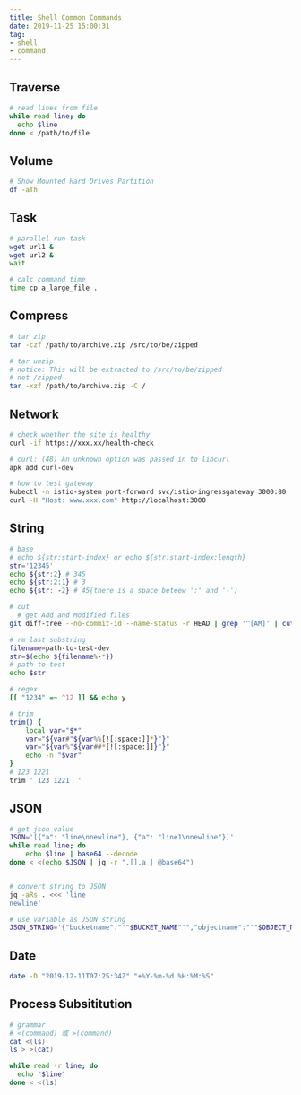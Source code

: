```yaml
---
title: Shell Common Commands
date: 2019-11-25 15:00:31
tag:
- shell
- command
---
```


## Traverse
```bash
# read lines from file
while read line; do
  echo $line
done < /path/to/file
```

## Volume

```bash
# Show Mounted Hard Drives Partition
df -aTh
```

## Task

```bash
# parallel run task
wget url1 &
wget url2 &
wait
```

```bash
# calc command time
time cp a_large_file .
```

## Compress

```bash
# tar zip
tar -czf /path/to/archive.zip /src/to/be/zipped

# tar unzip
# notice: This will be extracted to /src/to/be/zipped
# not /zipped
tar -xzf /path/to/archive.zip -C /
```

## Network

```bash
# check whether the site is healthy
curl -if https://xxx.xx/health-check

# curl: (48) An unknown option was passed in to libcurl
apk add curl-dev

# how to test gateway
kubectl -n istio-system port-forward svc/istio-ingressgateway 3000:80
curl -H "Host: www.xxx.com" http://localhost:3000
```

## String

```bash
# base
# echo ${str:start-index} or echo ${str:start-index:length}
str='12345'
echo ${str:2} # 345
echo ${str:2:1} # 3
echo ${str: -2} # 45(there is a space beteew ':' and '-')

# cut
  # get Add and Modified files
git diff-tree --no-commit-id --name-status -r HEAD | grep '^[AM]' | cut -f 2

# rm last substring
filename=path-to-test-dev
str=$(echo ${filename%-*})
# path-to-test
echo $str

# regex
[[ "1234" =~ ^12 ]] && echo y

# trim
trim() {
    local var="$*"
    var="${var#"${var%%[![:space:]]*}"}"
    var="${var%"${var##*[![:space:]]}"}"
    echo -n "$var"
}
# 123 1221
trim ' 123 1221  '
```

## JSON

```bash
# get json value
JSON='[{"a": "line\nnewline"}, {"a": "line1\nnewline"}]'
while read line; do
	echo $line | base64 --decode
done < <(echo $JSON | jq -r ".[].a | @base64")


# convert string to JSON
jq -aRs . <<< 'line
newline'

# use variable as JSON string
JSON_STRING='{"bucketname":"'"$BUCKET_NAME"'","objectname":"'"$OBJECT_NAME"'","targetlocation":"'"$TARGET_LOCATION"'"}'
```

## Date

```bash
date -D "2019-12-11T07:25:34Z" "+%Y-%m-%d %H:%M:%S"
```

## Process Subsititution

```bash
# grammar
# <(command) 或 >(command)
cat <(ls)
ls > >(cat)

while read -r line; do
  echo "$line"
done < <(ls)
```
<!--stackedit_data:
eyJoaXN0b3J5IjpbLTE5Nzg2MDQ5ODcsNTcwODQxOTk0LC0yND
Y4MDYwODAsLTIxNTczNjE0NSw4NjY4NTg1NTAsMTcyMTgwMTk2
MiwtMTE2OTk2MTM5MCwtMTA0NjkxMzMzOSwtODMxNjA0MjcxLD
E5NjY5NzA1OTUsLTEzMzg5OTg3MDUsLTE5MjY5MDMzNjgsLTMz
NjA3MTIsMjEyNjI1MDM3NywzNTkyODM5MDNdfQ==
-->